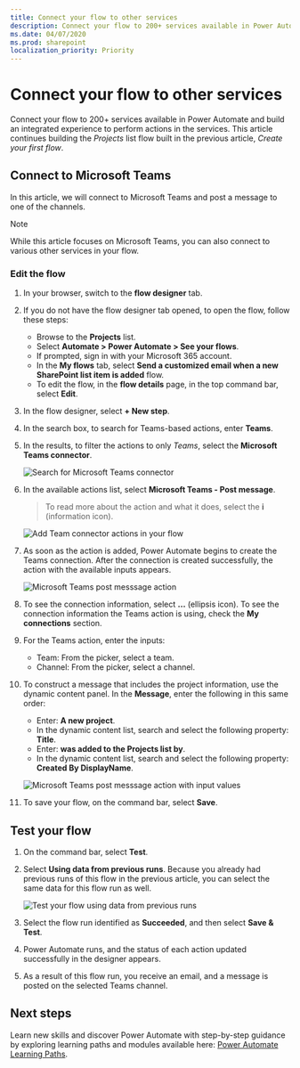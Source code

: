 ```yaml
---
title: Connect your flow to other services
description: Connect your flow to 200+ services available in Power Automate, and build an integrated experience to perform actions in the services.
ms.date: 04/07/2020
ms.prod: sharepoint
localization_priority: Priority
---
```


# Connect your flow to other services
Connect your flow to 200+ services available in Power Automate and build an integrated experience to perform actions in the services. This article continues building the *Projects* list flow built in the previous article, *Create your first flow*.

## Connect to Microsoft Teams
In this article, we will connect to Microsoft Teams and post a message to one of the channels.

> [!NOTE]
>While this article focuses on Microsoft Teams, you can also connect to various other services in your flow.

### Edit the flow
1. In your browser, switch to the **flow designer** tab.

2. If you do not have the flow designer tab opened, to open the flow, follow these steps:
    * Browse to the **Projects** list.
    * Select **Automate > Power Automate > See your flows**.
    * If prompted, sign in with your Microsoft 365 account.
    * In the **My flows** tab, select **Send a customized email when a new SharePoint list item is added** flow.
    * To edit the flow, in the **flow details** page, in the top command bar, select **Edit**.

3. In the flow designer, select **+ New step**.

4. In the search box, to search for Teams-based actions, enter **Teams**.

5. In the results, to filter the actions to only *Teams*, select the **Microsoft Teams connector**.

    ![Search for Microsoft Teams connector](../../../images/gs02-choose-action-microsoft-teams-connector.png)

6. In the available actions list, select **Microsoft Teams - Post message**.
    > To read more about the action and what it does, select the **i** (information icon).

    ![Add Team connector actions in your flow](../../../images/gs02-microsoft-teams-connector.png)

7. As soon as the action is added, Power Automate begins to create the Teams connection. After the connection is created successfully, the action with the available inputs appears.

    ![Microsoft Teams post messsage action](../../../images/gs02-microsoft-teams-post-message-action.png)

8. To see the connection information, select **...** (ellipsis icon). To see the connection information the Teams action is using, check the **My connections** section.

9. For the Teams action, enter the inputs:
    * Team: From the picker, select a team.
    * Channel: From the picker, select a channel.

10. To construct a message that includes the project information, use the dynamic content panel. In the **Message**, enter the following in this same order:
    * Enter: **A new project**.
    * In the dynamic content list, search and select the following property: **Title**.
    * Enter: **was added to the Projects list by**.
    * In the dynamic content list, search and select the following property: **Created By DisplayName**.

    ![Microsoft Teams post messsage action with input values](../../../images/gs02-microsoft-teams-post-message-with-inputs.png)

11. To save your flow, on the command bar, select **Save**.

## Test your flow
1. On the command bar, select **Test**.

2. Select **Using data from previous runs**. Because you already had previous runs of this flow in the previous article, you can select the same data for this flow run as well.

    ![Test your flow using data from previous runs](../../../images/gs02-test-your-flow-previous-runs.png)

3. Select the flow run identified as **Succeeded**, and then select **Save & Test**.

4. Power Automate runs, and the status of each action updated successfully in the designer appears.

5. As a result of this flow run, you receive an email, and a message is posted on the selected Teams channel.

## Next steps
Learn new skills and discover Power Automate with step-by-step guidance by exploring learning paths and modules available here: [Power Automate Learning Paths](https://docs.microsoft.com/en-us/learn/browse/?term=Power%20Automate&products=power-automate).
